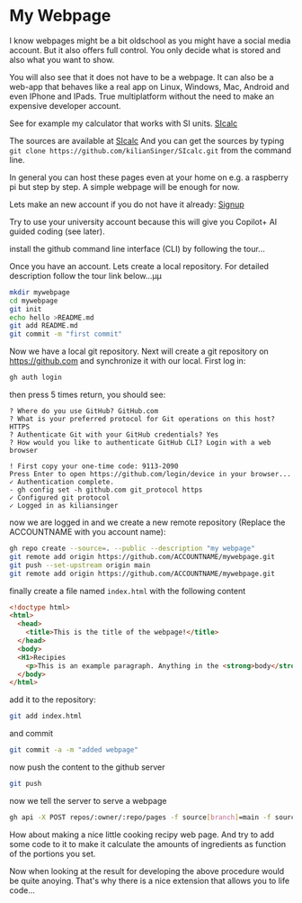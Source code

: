 # My Webpage

I know webpages might be a bit oldschool as you might have a social media account.
But it also offers full control. You only decide what is stored and also what you want to show. 

You will also see that it does not have to be a webpage.
It can also be a web-app that behaves like a real app on Linux, Windows, Mac, Android and even IPhone and IPads. True multiplatform without the need to make an expensive developer account.

See for example my calculator that works with SI units.
[SIcalc](https://kiliansinger.github.io/SIcalc/)

The sources are available at
[SIcalc](https://github.com/kiliansinger/SIcalc)
And you can get the sources by typing ``git clone https://github.com/kilianSinger/SIcalc.git``
from the command line.

In general you can host these pages even at your home on e.g. a raspberry pi but step by step. A simple webpage will be enough for now.

Lets make an new account if you do not have it already:
[Signup](https://github.com/signup)

Try to use your university account because this will give you Copilot+ AI guided coding (see later).

install the github command line interface (CLI) by following the tour...

Once you have an account. Lets create a local repository. For detailed description follow the tour link below...µµ
```bash
mkdir mywebpage
cd mywebpage
git init
echo hello >README.md
git add README.md
git commit -m "first commit"
```
Now we have a local git repository. 
Next will create a git repository on https://github.com and synchronize it with our local.
First log in:
```bash
gh auth login
```
then press 5 times return, you should see:
```
? Where do you use GitHub? GitHub.com
? What is your preferred protocol for Git operations on this host? HTTPS
? Authenticate Git with your GitHub credentials? Yes
? How would you like to authenticate GitHub CLI? Login with a web browser

! First copy your one-time code: 9113-2090
Press Enter to open https://github.com/login/device in your browser...
✓ Authentication complete.
- gh config set -h github.com git_protocol https
✓ Configured git protocol
✓ Logged in as kiliansinger
```
now we are logged in and we create a new remote repository (Replace the ACCOUNTNAME with you account name):
```bash
gh repo create --source=. --public --description "my webpage"
git remote add origin https://github.com/ACCOUNTNAME/mywebpage.git   
git push --set-upstream origin main
git remote add origin https://github.com/ACCOUNTNAME/mywebpage.git
```
finally create a file named ``index.html``
with the following content
```html
<!doctype html>
<html>
  <head>
    <title>This is the title of the webpage!</title>
  </head>
  <body>
  <H1>Recipies
    <p>This is an example paragraph. Anything in the <strong>body</strong> tag will appear on the page, just like this <strong>p</strong> tag and its contents.</p>
  </body>
</html>
```
add it to the repository:
```bash
git add index.html
```
and commit
```bash
git commit -a -m "added webpage"
```
now push the content to the github server
```bash
git push
```

now we tell the server to serve a webpage
```bash
gh api -X POST repos/:owner/:repo/pages -f source[branch]=main -f source[path]=/
```

How about making a nice little cooking recipy web page.
And try to add some code to it to make it calculate the amounts of ingredients
as function of the portions you set.


Now when looking at the result for developing the above procedure would be quite anoying.
That's why there is a nice extension that allows you to life code...
